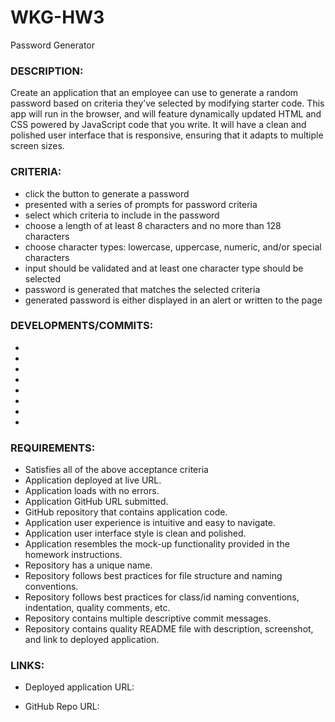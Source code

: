 # WKG-HW3
Password Generator

### DESCRIPTION: 
Create an application that an employee can use to generate a random password based on criteria they’ve selected by modifying starter code. This app will run in the browser, and will feature dynamically updated HTML and CSS powered by JavaScript code that you write. It will have a clean and polished user interface that is responsive, ensuring that it adapts to multiple screen sizes.

### CRITERIA:

* click the button to generate a password
* presented with a series of prompts for password criteria
* select which criteria to include in the password
* choose a length of at least 8 characters and no more than 128 characters
* choose character types: lowercase, uppercase, numeric, and/or special characters
* input should be validated and at least one character type should be selected
* password is generated that matches the selected criteria
* generated password is either displayed in an alert or written to the page

### DEVELOPMENTS/COMMITS:

* 
* 
* 
* 
* 
* 
* 
* 


### REQUIREMENTS:

* Satisfies all of the above acceptance criteria
* Application deployed at live URL.
* Application loads with no errors.
* Application GitHub URL submitted.
* GitHub repository that contains application code.
* Application user experience is intuitive and easy to navigate.
* Application user interface style is clean and polished.
* Application resembles the mock-up functionality provided in the homework instructions.
* Repository has a unique name.
* Repository follows best practices for file structure and naming conventions.
* Repository follows best practices for class/id naming conventions, indentation, quality comments, etc.
* Repository contains multiple descriptive commit messages.
* Repository contains quality README file with description, screenshot, and link to deployed application.

### LINKS:

* Deployed application URL:


* GitHub Repo URL:

